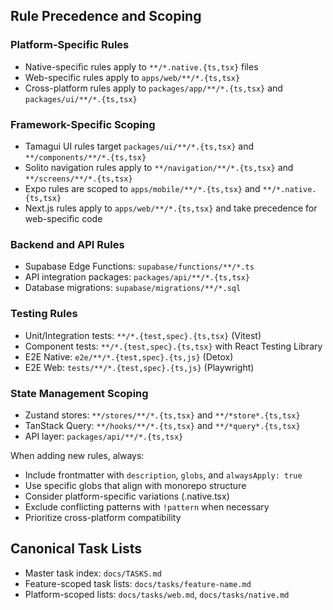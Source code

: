 ## Rule Precedence and Scoping

### Platform-Specific Rules
- Native-specific rules apply to `**/*.native.{ts,tsx}` files
- Web-specific rules apply to `apps/web/**/*.{ts,tsx}` 
- Cross-platform rules apply to `packages/app/**/*.{ts,tsx}` and `packages/ui/**/*.{ts,tsx}`

### Framework-Specific Scoping
- Tamagui UI rules target `packages/ui/**/*.{ts,tsx}` and `**/components/**/*.{ts,tsx}`
- Solito navigation rules apply to `**/navigation/**/*.{ts,tsx}` and `**/screens/**/*.{ts,tsx}`
- Expo rules are scoped to `apps/mobile/**/*.{ts,tsx}` and `**/*.native.{ts,tsx}`
- Next.js rules apply to `apps/web/**/*.{ts,tsx}` and take precedence for web-specific code

### Backend and API Rules
- Supabase Edge Functions: `supabase/functions/**/*.ts`
- API integration packages: `packages/api/**/*.{ts,tsx}`
- Database migrations: `supabase/migrations/**/*.sql`

### Testing Rules
- Unit/Integration tests: `**/*.{test,spec}.{ts,tsx}` (Vitest)
- Component tests: `**/*.{test,spec}.{ts,tsx}` with React Testing Library
- E2E Native: `e2e/**/*.{test,spec}.{ts,js}` (Detox)
- E2E Web: `tests/**/*.{test,spec}.{ts,js}` (Playwright)

### State Management Scoping
- Zustand stores: `**/stores/**/*.{ts,tsx}` and `**/*store*.{ts,tsx}`
- TanStack Query: `**/hooks/**/*.{ts,tsx}` and `**/*query*.{ts,tsx}`
- API layer: `packages/api/**/*.{ts,tsx}`

When adding new rules, always:
- Include frontmatter with `description`, `globs`, and `alwaysApply: true`
- Use specific globs that align with monorepo structure
- Consider platform-specific variations (.native.tsx)
- Exclude conflicting patterns with `!pattern` when necessary
- Prioritize cross-platform compatibility

## Canonical Task Lists
- Master task index: `docs/TASKS.md`
- Feature-scoped task lists: `docs/tasks/feature-name.md`
- Platform-scoped lists: `docs/tasks/web.md`, `docs/tasks/native.md`